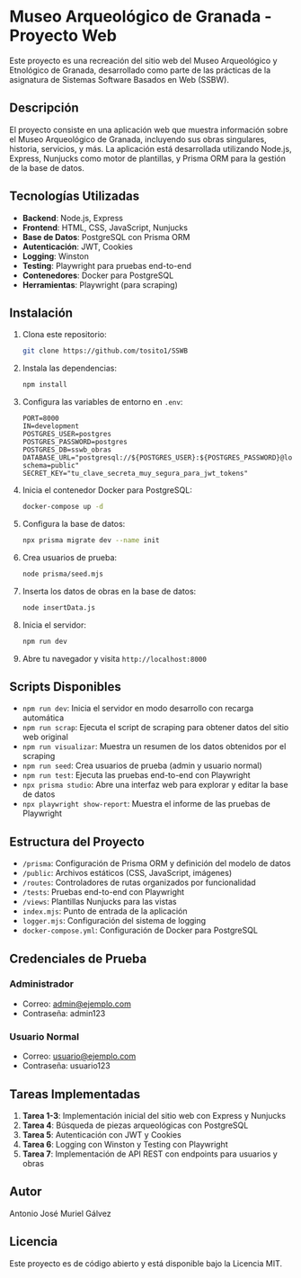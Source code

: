 # Museo Arqueológico de Granada - Proyecto Web

Este proyecto es una recreación del sitio web del Museo Arqueológico y Etnológico de Granada, desarrollado como parte de las prácticas de la asignatura de Sistemas Software Basados en Web (SSBW).

## Descripción

El proyecto consiste en una aplicación web que muestra información sobre el Museo Arqueológico de Granada, incluyendo sus obras singulares, historia, servicios, y más. La aplicación está desarrollada utilizando Node.js, Express, Nunjucks como motor de plantillas, y Prisma ORM para la gestión de la base de datos.

## Tecnologías Utilizadas

- **Backend**: Node.js, Express
- **Frontend**: HTML, CSS, JavaScript, Nunjucks
- **Base de Datos**: PostgreSQL con Prisma ORM
- **Autenticación**: JWT, Cookies
- **Logging**: Winston
- **Testing**: Playwright para pruebas end-to-end
- **Contenedores**: Docker para PostgreSQL
- **Herramientas**: Playwright (para scraping)

## Instalación

1. Clona este repositorio:
   ```bash
   git clone https://github.com/tosito1/SSWB
   ```

2. Instala las dependencias:
   ```bash
   npm install
   ```

3. Configura las variables de entorno en `.env`:
   ```
   PORT=8000
   IN=development
   POSTGRES_USER=postgres
   POSTGRES_PASSWORD=postgres
   POSTGRES_DB=sswb_obras
   DATABASE_URL="postgresql://${POSTGRES_USER}:${POSTGRES_PASSWORD}@localhost:5432/${POSTGRES_DB}?schema=public"
   SECRET_KEY="tu_clave_secreta_muy_segura_para_jwt_tokens"
   ```

4. Inicia el contenedor Docker para PostgreSQL:
   ```bash
   docker-compose up -d
   ```

5. Configura la base de datos:
   ```bash
   npx prisma migrate dev --name init
   ```

6. Crea usuarios de prueba:
   ```bash
   node prisma/seed.mjs
   ```

7. Inserta los datos de obras en la base de datos:
   ```bash
   node insertData.js
   ```

8. Inicia el servidor:
   ```bash
   npm run dev
   ```

9. Abre tu navegador y visita `http://localhost:8000`

## Scripts Disponibles

- `npm run dev`: Inicia el servidor en modo desarrollo con recarga automática
- `npm run scrap`: Ejecuta el script de scraping para obtener datos del sitio web original
- `npm run visualizar`: Muestra un resumen de los datos obtenidos por el scraping
- `npm run seed`: Crea usuarios de prueba (admin y usuario normal)
- `npm run test`: Ejecuta las pruebas end-to-end con Playwright
- `npx prisma studio`: Abre una interfaz web para explorar y editar la base de datos
- `npx playwright show-report`: Muestra el informe de las pruebas de Playwright

## Estructura del Proyecto

- `/prisma`: Configuración de Prisma ORM y definición del modelo de datos
- `/public`: Archivos estáticos (CSS, JavaScript, imágenes)
- `/routes`: Controladores de rutas organizados por funcionalidad
- `/tests`: Pruebas end-to-end con Playwright
- `/views`: Plantillas Nunjucks para las vistas
- `index.mjs`: Punto de entrada de la aplicación
- `logger.mjs`: Configuración del sistema de logging
- `docker-compose.yml`: Configuración de Docker para PostgreSQL

## Credenciales de Prueba

### Administrador
- Correo: admin@ejemplo.com
- Contraseña: admin123

### Usuario Normal
- Correo: usuario@ejemplo.com
- Contraseña: usuario123

## Tareas Implementadas

1. **Tarea 1-3**: Implementación inicial del sitio web con Express y Nunjucks
2. **Tarea 4**: Búsqueda de piezas arqueológicas con PostgreSQL
3. **Tarea 5**: Autenticación con JWT y Cookies
4. **Tarea 6**: Logging con Winston y Testing con Playwright
5. **Tarea 7**: Implementación de API REST con endpoints para usuarios y obras

## Autor

Antonio José Muriel Gálvez

## Licencia

Este proyecto es de código abierto y está disponible bajo la Licencia MIT. 
